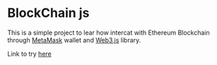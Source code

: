 # BlockChain js
This is a simple project to lear how intercat with Ethereum Blockchain through [MetaMask](https://metamask.io/) wallet and [Web3.js](https://web3js.readthedocs.io/en/v1.7.0/#) library.

Link to try [here](https://block-chain-js.herokuapp.com/)